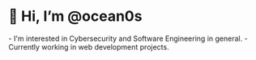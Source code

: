 <h1 aling="center">👋 Hi, I’m @ocean0s</h1>
- I'm interested in Cybersecurity and Software Engineering in general.
- Currently working in web development projects.
<!---
ocean0s/ocean0s is a ✨ special ✨ repository because its `README.md` (this file) appears on your GitHub profile.
You can click the Preview link to take a look at your changes.
--->
